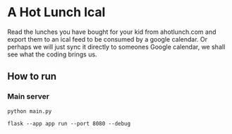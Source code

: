 # A Hot Lunch Ical

Read the lunches you have bought for your kid from ahotlunch.com and export them to an ical feed to 
be consumed by a google calendar.  Or perhaps we will just sync it directly to someones Google calendar,
we shall see what the coding brings us.

## How to run

### Main server

```
python main.py 
```

```
flask --app app run --port 8080 --debug
```